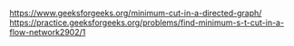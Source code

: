 https://www.geeksforgeeks.org/minimum-cut-in-a-directed-graph/
https://practice.geeksforgeeks.org/problems/find-minimum-s-t-cut-in-a-flow-network2902/1
